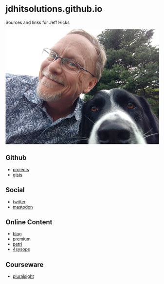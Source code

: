 # jdhitsolutions.github.io

Sources and links for Jeff Hicks

![jeff hicks](images/IMG_20180512_183611539.jpg)

## Github

+ [projects](https://github.com/jdhitsolutions)
+ [gists](https://gist.github.com/jdhitsolutions)

## Social

+ [twitter](https://twitter.com/jeffhicks)
+ <a rel="me" href="https://techhub.social/@JeffHicks">mastodon</a>

## Online Content

+ [blog](https://jdhitsolutions.com/blog)
+ [premium](https://jeffhicks.substack.com)
+ [petri](https://petri.com/author/jeff-hicks/)
+ [4sysops](https://4sysops.com/members/jeffery-hicks/)

## Courseware

+ [pluralsight](https://pluralsight.pxf.io/qbR6n)

